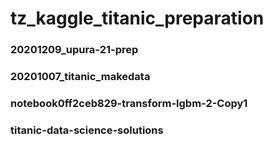 # tz_kaggle_titanic_preparation

### 20201209_upura-21-prep
### 20201007_titanic_makedata
### notebook0ff2ceb829-transform-lgbm-2-Copy1
### titanic-data-science-solutions

